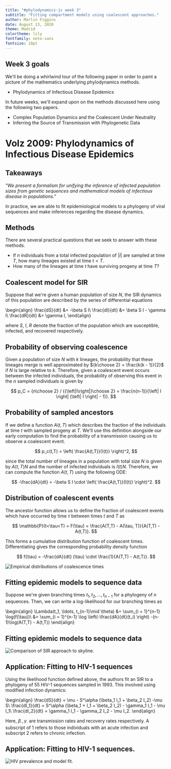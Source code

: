 ```yaml
---
title: "#phylodynamics-jc week 3"
subtitle: "Fitting compartment models using coalescent approaches."
author: Marlin Figgins
date: August 13, 2020
theme: Madrid
colortheme: lily
fontfamily: noto-sans
fontsize: 10pt
---
```


<!--Compile this presentation with pandoc using:
```
pandoc -f markdown -t beamer week3.md --slide-level 2  -o slides.pdf
``` -->

## Week 3 goals

We'll be doing a whirlwind tour of the following paper in order to paint a picture of the mathematics underlying phylodynamics methods.

- Phylodynamics of Infectious Disease Epidemics

In future weeks, we'll expand upon on the methods discussed here using the following two papers.

- Complex Population Dynamics and the Coalescent Under Neutrality
- Inferring the Source of Transmission with Phylogenetic Data

# Volz 2009: Phylodynamics of Infectious Disease Epidemics

## Takeaways

*"We present a formalism for unifying the inference of infected population sizes from genetic sequences and mathematical models of infectious disease in populations."*

In practice, we are able to fit epidemiological models to a phylogeny of viral sequences and make inferences regarding the disease dynamics.

## Methods

There are several practical questions that we seek to answer with these methods.

- If $n$ individuals from a total infected population of $\left| I\right|$ are sampled at time $T$, how many lineages existed at time $t<T$.
- How many of the lineages at time $t$ have surviving progeny at time $T$?

## Coalescent model for SIR

Suppose that we're given a human population of size $N$, the SIR dynamics of this population are described by the series of differential equations

\begin{align}
\frac{dS}{dt} &= -\beta S I\\
\frac{dI}{dt} &= \beta S I - \gamma I\\
\frac{dR}{dt} &= \gamma I,
\end{align}

where $S$, $I$, $R$ denote the fraction of the population which are susceptible, infected, and recovered respectively.

## Probability of observing coalescence

Given a population of size $N$ with $k$ lineages, the probability that these lineages merge is well approximated by ${k\choose 2} = \frac{k(k - 1)}{2}$ if $N$ is large relative to $k$. Therefore, given a coalescent event occurs between the infected individuals, the probability of observing this event in the $n$ sampled individuals is given by

$$
p_C =  {n\choose 2} / {{\left|I\right|}\choose 2}  = \frac{n(n-1)}{\left| I \right| (\left| I \right| - 1)}.
$$


## Probability of sampled ancestors

If we define a function $A(t, T)$ which describes the fraction of the individuals at time $t$ with sampled progeny at $T$. We'll use this definition alongside our early computation to find the probability of a transmission causing us to observe a coalescent event.

$$
p_c(t,T) = \left( \frac{A(t,T)}{I(t)} \right)^2,
$$

since the total number of lineages in a population with total size $N$ is given by $A(t,T)N$ and the number of infected individuals is $I(t)N$.
Therefore, we can compute the function $A(t,T)$ using the following ODE:

$$
-\frac{dA}{dt} = -\beta S I \cdot \left( \frac{A(t,T)}{I(t)} \right)^2.
$$


## Distribution of coalescent events

<!---Using this ancestor equations allows us to fit epidemic models to a fixed genealogy with no uncertainty. This can be extended to allow for uncertainty in branching times.--->

The ancestor function allows us to define the fraction of coalescent events which have occurred by time $\tau$ between times $t$ and $T$ as

$$
\mathbb{P}(t<\tau<T) = F(\tau)  = \frac{A(T,T) - A(\tau, T)}{A(T,T) - A(t,T)}.
$$

This forms a cumulative distribution function of coalescent times. Differentiating gives the corresponding probability density function

$$
f(\tau) = -\frac{dA}{dt} (\tau) \cdot \frac{1}{A(T,T) - A(t,T)}.
$$

![Empirical distributions of coalescence times](figs/empirical-distributions.png)

## Fitting epidemic models to sequence data

Suppose we're given branching times $t_1, t_2, \ldots, t_{n-1}$ for a phylogeny of $n$ sequences. Then, we can write a log-likelihood for our branching times as

\begin{align}
\Lambda(t_1, \ldots, t_{n-1}\mid \theta) &= \sum_{i = 1}^{n-1} \log(f(\tau))\\
&= \sum_{i = 1}^{n-1} \log \left(-\frac{dA}{dt}(t_i) \right) -(n-1)\log(A(T,T) - A(t,T))
\end{align}

<!---Note: there appears to be an error in the original equation. $\frac{dA}{dt}$ takes only a single argument--->

## Fitting epidemic models to sequence data

![Comparison of SIR approach to skyline.](figs/skyline-v-sir-error.png)

## Application: Fitting to HIV-1 sequences

Using the likelihood function defined above, the authors fit an SIR to a phylogeny of 55 HIV-1 sequences sampled in 1993. This involved using modified infection dynamics:

\begin{align}
\frac{dS}{dt} = \mu - S^\alpha (\beta_1 I_1 + \beta_2 I_2) -\mu S\\
\frac{dI_1}{dt} = S^\alpha (\beta_1 + I_1 + \beta_2 I_2) - \gamma_1 I_1 - \mu I_1\\
\frac{dI_2}{dt} = \gamma_1 I_1 - \gamma_2 I_2 - \mu I_2.
\end{align}

Here, $\beta_{\cdot}, \gamma_{\cdot}$ are transmission rates and recovery rates respectively. A subscript of $1$ refers to those individuals with an acute infection and subscript $2$ refers to chronic infection.

<!--- Note: there appears to be an error in the original equation.--->

## Application: Fitting to HIV-1 sequences.

![HIV prevalence and model fit.](figs/hiv-model-prev.png)

